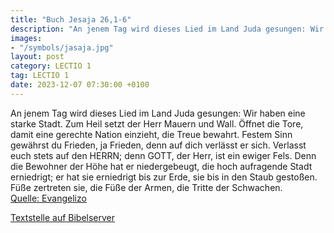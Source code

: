 ```yaml
---
title: "Buch Jesaja 26,1-6"
description: "An jenem Tag wird dieses Lied im Land Juda gesungen: Wir haben eine starke Stadt. Zum Heil setzt der Herr Mauern und Wall. Öffnet die Tore, damit eine gerechte Nation einzieht, die Treue bewahrt. Festem Sinn gewährst du Frieden, ja Frieden, denn auf dich verlässt er sich. Verlass...."
images:
- "/symbols/jasaja.jpg"
layout: post
category: LECTIO 1
tag: LECTIO 1
date: 2023-12-07 07:30:00 +0100
---
```

An jenem Tag wird dieses Lied im Land Juda gesungen: Wir haben eine starke Stadt. Zum Heil setzt der Herr Mauern und Wall.
Öffnet die Tore, damit eine gerechte Nation einzieht, die Treue bewahrt.
Festem Sinn gewährst du Frieden, ja Frieden, denn auf dich verlässt er sich.
Verlasst euch stets auf den HERRN; denn GOTT, der Herr, ist ein ewiger Fels.<!--more-->
Denn die Bewohner der Höhe hat er niedergebeugt, die hoch aufragende Stadt erniedrigt; er hat sie erniedrigt bis zur Erde, sie bis in den Staub gestoßen.
Füße zertreten sie, die Füße der Armen, die Tritte der Schwachen.<br>
[Quelle: Evangelizo](https://evangeliumtagfuertag.org/DE/gospel)

[Textstelle auf Bibelserver](https://www.bibleserver.com/EU/Jesaja26,1-6)

